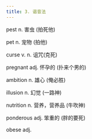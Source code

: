 ```yaml
---
title: 3. 谐音法
---
```


pest n. 害虫 (拍死他)

pet n. 宠物 (拍他)

curse v. n. 诅咒(克死)

pregnant adj. 怀孕的 (扑来个男的)

ambition n. 雄心 (俺必胜)

illusion n. 幻觉 (一路神)

nutrition n. 营养，营养品 (牛吹神)

ponderous adj. 笨重的 (胖的要死)

obese adj. 